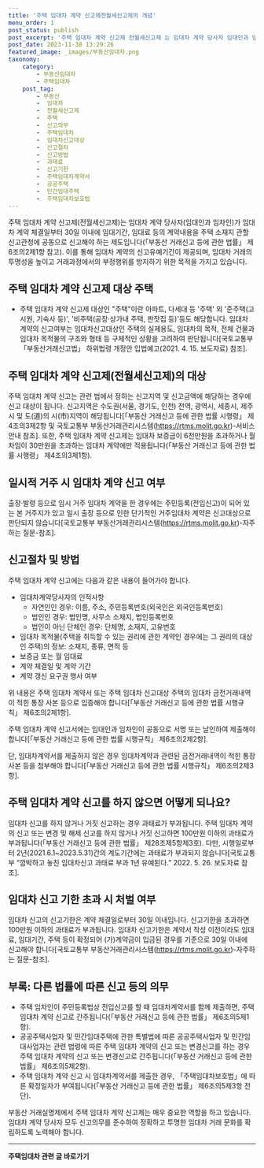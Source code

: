 ```yaml
---
title: '주택 임대차 계약 신고제전월세신고제의 개념'
menu_order: 1
post_status: publish
post_excerpt: '주택 임대차 계약 신고제 전월세신고제 는 임대차 계약 당사자 임대인과 임차인 가 임대차 계약 체결일부터 30일 이내에 임대기간, 임대료 등의 계약내용을 주택 소재지 관할 신고관청에 공동으로 신고해야 하는 제도입니다  부동산 거래신고 등에 관한 법률  제6조의2제1항 참고 . 이를 통해 임대차 계약의 신고유예기간이 제공되며, 임대차 거래의 투명성을 높이고 거래과정에서의 부정행위를 방지하기 위한 목적을 가지고 있습니다.'
post_date: 2023-11-30 13:29:26
featured_image: _images/부동산임대차.png
taxonomy:
    category:
        - 부동산임대차
        - 주택임대차
    post_tag:
        - 부동산
        -  임대차
        -  전월세신고제
        -  주택
        -  신고의무
        -  주택임대차
        -  임대차신고대상
        -  신고절차
        -  신고방법
        -  과태료
        -  신고기한
        -  주택임대차계약서
        -  공공주택
        -  민간임대주택
        -  주택임대차보호법
---
```



주택 임대차 계약 신고제(전월세신고제)는 임대차 계약 당사자(임대인과 임차인)가 임대차 계약 체결일부터 30일 이내에 임대기간, 임대료 등의 계약내용을 주택 소재지 관할 신고관청에 공동으로 신고해야 하는 제도입니다(「부동산 거래신고 등에 관한 법률」 제6조의2제1항 참고). 이를 통해 임대차 계약의 신고유예기간이 제공되며, 임대차 거래의 투명성을 높이고 거래과정에서의 부정행위를 방지하기 위한 목적을 가지고 있습니다.

## 주택 임대차 계약 신고제 대상 주택

- 주택 임대차 계약 신고제 대상인 "주택"이란 아파트, 다세대 등 '주택' 외 '준주택(고시원, 기숙사 등)', '비주택(공장·상가내 주택, 판잣집 등)'등도 해당합니다. 임대차 계약의 신고여부는 임대차신고대상인 주택의 실제용도, 임대차의 목적, 전체 건물과 임대차 목적물의 구조와 형태 등 구체적인 상황을 고려하여 판단됩니다[국토교통부 「부동산거래신고법」 하위법령 개정안 입법예고(2021. 4. 15. 보도자료) 참조].

## 주택 임대차 계약 신고제(전월세신고제)의 대상

주택 임대차 계약 신고는 관련 법에서 정하는 신고지역 및 신고금액에 해당하는 경우에 신고 대상이 됩니다. 신고지역은 수도권(서울, 경기도, 인천) 전역, 광역시, 세종시, 제주시 및 도(道)의 시(市)지역이 해당됩니다[「부동산 거래신고 등에 관한 법률 시행령」 제4조의3제2항 및 국토교통부 부동산거래관리시스템(https://rtms.molit.go.kr)-서비스안내 참조]. 
또한, 주택 임대차 계약 신고제는 임대차 보증금이 6천만원을 초과하거나 월 차임이 30만원을 초과하는 임대차 계약에만 적용됩니다(「부동산 거래신고 등에 관한 법률 시행령」 제4조의3제1항).

## 일시적 거주 시 임대차 계약 신고 여부

출장·발령 등으로 임시 거주 임대차 계약을 한 경우에는 주민등록(전입신고)이 되어 있는 본 거주지가 있고 일시 출장 등으로 인한 단기적인 거주임대차 계약은 신고대상으로 판단되지 않습니다[국토교통부 부동산거래관리시스템(https://rtms.molit.go.kr)-자주하는 질문-참조].

## 신고절차 및 방법

주택 임대차 계약 신고에는 다음과 같은 내용이 들어가야 합니다.

- 임대차계약당사자의 인적사항
    - 자연인인 경우: 이름, 주소, 주민등록번호(외국인은 외국인등록번호)
    - 법인인 경우: 법인명, 사무소 소재지, 법인등록번호
    - 법인이 아닌 단체인 경우: 단체명, 소재지, 고유번호
- 임대차 목적물(주택을 취득할 수 있는 권리에 관한 계약인 경우에는 그 권리의 대상인 주택)의 정보: 소재지, 종류, 면적 등
- 보증금 또는 월 임대료
- 계약 체결일 및 계약 기간
- 계약 갱신 요구권 행사 여부

위 내용은 주택 임대차 계약서 또는 주택 임대차 신고대상 주택의 임대차 금전거래내역이 적힌 통장 사본 등으로 입증해야 합니다[「부동산 거래신고 등에 관한 법률 시행규칙」 제6조의2제1항].
  
주택 임대차 계약 신고서에는 임대인과 임차인이 공동으로 서명 또는 날인하여 제출해야 합니다[「부동산 거래신고 등에 관한 법률 시행규칙」 제6조의2제2항].
  
단, 임대차계약서를 제출하지 않은 경우 임대차계약과 관련된 금전거래내역이 적힌 통장 사본 등을 첨부해야 합니다[「부동산 거래신고 등에 관한 법률 시행규칙」 제6조의2제3항].

## 주택 임대차 계약 신고를 하지 않으면 어떻게 되나요?

임대차 신고를 하지 않거나 거짓 신고하는 경우 과태료가 부과됩니다. 주택 임대차 계약의 신고 또는 변경 및 해제 신고를 하지 않거나 거짓 신고하면 100만원 이하의 과태료가 부과됩니다(「부동산 거래신고 등에 관한 법률」 제28조제5항제3호). 
다만, 시행일로부터 2년(2021.6.1~2023.5.31)간의 계도기간에는 과태료가 부과되지 않습니다[국토교통부 “깜박하고 놓친 임대차신고 과태료 부과 1년 유예된다.” 2022. 5. 26. 보도자료 참조].

## 임대차 신고 기한 초과 시 처벌 여부

임대차 신고의 신고기한은 계약 체결일로부터 30일 이내입니다. 신고기한을 초과하면 100만원 이하의 과태료가 부과됩니다. 임대차 신고기한은 계약서 작성 이전이라도 임대료, 임대기간, 주택 등이 확정되어 (가)계약금이 입금된 경우를 기준으로 30일 이내에 신고해야 합니다[국토교통부 부동산거래관리시스템(https://rtms.molit.go.kr)-자주하는 질문-참조].

## 부록: 다른 법률에 따른 신고 등의 의무

- 주택 임차인이 주민등록법상 전입신고를 할 때 임대차계약서를 함께 제출하면, 주택 임대차 계약 신고로 간주됩니다(「부동산 거래신고 등에 관한 법률」 제6조의5제1항).
- 공공주택사업자 및 민간임대주택에 관한 특별법에 따른 공공주택사업자 및 민간임대사업자는 관련 법령에 따른 주택 임대차 계약의 신고 또는 변경신고를 하는 경우 주택 임대차 계약의 신고 또는 변경신고로 간주됩니다(「부동산 거래신고 등에 관한 법률」 제6조의5제2항).
- 주택 임대차 계약 신고 시 임대차계약서를 제출한 경우, 「주택임대차보호법」에 따른 확정일자가 부여됩니다(「부동산 거래신고 등에 관한 법률」 제6조의5제3항 전단).

부동산 거래실명제에서 주택 임대차 계약 신고제는 매우 중요한 역할을 하고 있습니다. 임대차 계약 당사자 모두 신고의무를 준수하여 정확하고 투명한 임대차 거래 문화를 확립하도록 노력해야 합니다.


<!-- wp:separator -->
<hr class="wp-block-separator has-alpha-channel-opacity"/>
<!-- /wp:separator -->

<!-- wp:group {"backgroundColor":"base","layout":{"type":"constrained"}} -->
<div class="wp-block-group has-base-background-color has-background"><!-- wp:paragraph {"align":"center","fontSize":"medium"} -->
<p class="has-text-align-center has-large-font-size"><strong>주택임대차 관련 글 바로가기</strong></p>
<!-- /wp:paragraph -->


<!-- wp:latest-posts
{"categories":[{"id":27169,"count":19,"description":"","link":"https://uknowlaw.com/category/%ec%a3%bc%ed%83%9d%ec%9e%84%eb%8c%80%ec%b0%a8/","name":"주택임대차","slug":"주택임대차","taxonomy":"category","parent":0,"meta":[],"_links":{"self":[{"href":"https://uknowlaw.com/wp-json/wp/v2/categories/27169"}],"collection":[{"href":"https://uknowlaw.com/wp-json/wp/v2/categories"}],"about":[{"href":"https://uknowlaw.com/wp-json/wp/v2/taxonomies/category"}],"wp:post_type":[{"href":"https://uknowlaw.com/wp-json/wp/v2/posts?categories=27169"}],"curies":[{"name":"wp","href":"https://api.w.org/{rel}","templated":true}]}}],"postsToShow":100,"excerptLength":28,"postLayout":"grid","columns":2,"featuredImageAlign":"left","featuredImageSizeSlug":"large","fontSize":"small"} /--></div>
<!-- /wp:group -->